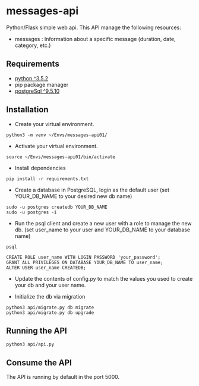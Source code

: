 # messages-api
Python/Flask simple web api. This API manage the following resources:

* messages : Information about a specific message (duration, date, category, etc.)


## Requirements

* [python ^3.5.2](https://www.python.org)
* pip package manager
* [postgreSql ^9.5.10](https://www.postgresql.org/)

## Installation

* Create your virtual environment.

```
python3 -m venv ~/Envs/messages-api01/
```
* Activate your virtual environment. 

```
source ~/Envs/messages-api01/bin/activate
```

* Install dependencies
```
pip install -r requirements.txt
```

* Create a database in PostgreSQL, login as the default user (set YOUR_DB_NAME to your desired new db name)
```
sudo -u postgres createdb YOUR_DB_NAME
sudo -u postgres -i
```

* Run the psql client and create a new user with a role to manage the new db. (set user_name to your user and YOUR_DB_NAME to your database name)

```
psql

CREATE ROLE user_name WITH LOGIN PASSWORD 'your_password';
GRANT ALL PRIVILEGES ON DATABASE YOUR_DB_NAME TO user_name; 
ALTER USER user_name CREATEDB;
```

* Update the contents of config.py to match the values you used to create your db and your user name.

* Initialize the db via migration
```
python3 api/migrate.py db migrate
python3 api/migrate.py db upgrade
```

## Running the API

```
python3 api/api.py
```

## Consume the API

The API is running by default in the port 5000.

